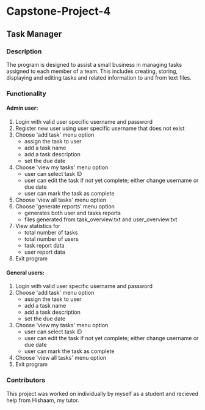 # Capstone-Project-4

## Task Manager

### Description

The program is designed to assist a small business in managing tasks assigned to each member of a team. This includes creating, storing, displaying and editing tasks and related information to and from text files.

### Functionality

#### Admin user:
1. Login with valid user specific username and password
2. Register new user using user specific username that does not exist
3. Choose 'add task' menu option
   * assign the task to user
   * add a task name
   * add a task description
   * set the due date
4. Choose 'view my tasks' menu option
   * user can select task ID
   * user can edit the task if not yet complete; either change username or due date
   * user can mark the task as complete
5. Choose 'view all tasks' menu option
6. Choose 'generate reports' menu option  
   * generates both user and tasks reports
   * files generated from task_overview.txt and user_overview.txt
7. View statistics for 
    * total number of tasks
    * total number of users
    * task report data
    * user report data
8. Exit program

#### General users:
1. Login with valid user specific username and password
2. Choose 'add task' menu option
   * assign the task to user
   * add a task name
   * add a task description
   * set the due date
3. Choose 'view my tasks' menu option
   * user can select task ID
   * user can edit the task if not yet complete; either change username or due date
   * user can mark the task as complete
4. Choose 'view all tasks' menu option
5. Exit program


### Contributors
This project was worked on individually by myself as a student and recieved help from Hishaam, my tutor.

